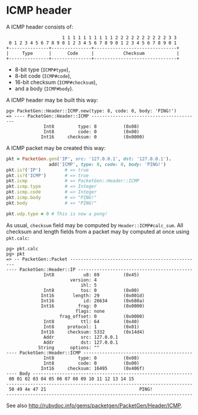 # ICMP header

A ICMP header consists of:

```
                     1 1 1 1 1 1 1 1 1 1 2 2 2 2 2 2 2 2 2 2 3 3
 0 1 2 3 4 5 6 7 8 9 0 1 2 3 4 5 6 7 8 9 0 1 2 3 4 5 6 7 8 9 0 1
+---------------+---------------+-------------------------------+
|     Type      |      Code     |           Checksum            |
+---------------+---------------+-------------------------------+
```

* 8-bit type (`ICMP#type`),
* 8-bit code (`ICMP#code`),
* 16-bit checksum (`ICMP#checksum`),
* and a body (`ICMP#body`).

A ICMP header may be built this way:

```
pg> PacketGen::Header::ICMP.new(type: 8, code: 0, body: 'PING!')
=> ---- PacketGen::Header::ICMP -----------------------------------------
              Int8         type: 8          (0x08)
              Int8         code: 0          (0x00)
             Int16     checksum: 0          (0x0000)
```

A ICMP packet may be created this way:

```ruby
pkt = PacketGen.gen('IP', src: '127.0.0.1', dst: '127.0.0.1').
                add('ICMP', type: 8, code: 0, body: 'PING!')
pkt.is?('IP')         # => true
pkt.is?('ICMP')       # => true
pkt.icmp              # => PacketGen::Header::ICMP
pkt.icmp.type         # => Integer
pkt.icmp.code         # => Integer
pkt.icmp.body         # => "PING!"
pkt.body              # => "PING!"

pkt.udp.type = 0 # This is now a pong!
```

As usual, `checksum` field may be computed by `Header::ICMP#calc_sum`.
All checksum and length fields from a packet may by computed at once using `pkt.calc`:

```
pg> pkt.calc
pg> pkt
=> -- PacketGen::Packet -------------------------------------------------
---- PacketGen::Header::IP -------------------------------------------
              Int8           u8: 69         (0x45)
                        version: 4
                            ihl: 5
              Int8          tos: 0          (0x00)
             Int16       length: 29         (0x001d)
             Int16           id: 26634      (0x680a)
             Int16         frag: 0          (0x0000)
                          flags: none
                    frag_offset: 0          (0x0000)
              Int8          ttl: 64         (0x40)
              Int8     protocol: 1          (0x01)
             Int16     checksum: 5332       (0x14d4)
              Addr          src: 127.0.0.1
              Addr          dst: 127.0.0.1
            String      options: ""
---- PacketGen::Header::ICMP -----------------------------------------
              Int8         type: 0          (0x08)
              Int8         code: 0          (0x00)
             Int16     checksum: 16495      (0x406f)
---- Body ------------------------------------------------------------
 00 01 02 03 04 05 06 07 08 09 10 11 12 13 14 15
----------------------------------------------------------------------
 50 49 4e 47 21                                   PING!
----------------------------------------------------------------------
```

See also http://rubydoc.info/gems/packetgen/PacketGen/Header/ICMP.
